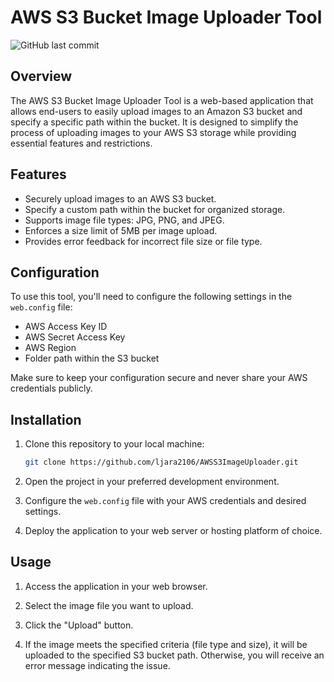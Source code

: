 # AWS S3 Bucket Image Uploader Tool

![GitHub last commit](https://img.shields.io/github/last-commit/ljara2106/AWSS3ImageUploader)

## Overview

The AWS S3 Bucket Image Uploader Tool is a web-based application that allows end-users to easily upload images to an Amazon S3 bucket and specify a specific path within the bucket. It is designed to simplify the process of uploading images to your AWS S3 storage while providing essential features and restrictions.

## Features

- Securely upload images to an AWS S3 bucket.
- Specify a custom path within the bucket for organized storage.
- Supports image file types: JPG, PNG, and JPEG.
- Enforces a size limit of 5MB per image upload.
- Provides error feedback for incorrect file size or file type.

## Configuration

To use this tool, you'll need to configure the following settings in the `web.config` file:

- AWS Access Key ID
- AWS Secret Access Key
- AWS Region
- Folder path within the S3 bucket

Make sure to keep your configuration secure and never share your AWS credentials publicly.

## Installation

1. Clone this repository to your local machine:

   ```bash
   git clone https://github.com/ljara2106/AWSS3ImageUploader.git
   ```

2. Open the project in your preferred development environment.

3. Configure the `web.config` file with your AWS credentials and desired settings.

4. Deploy the application to your web server or hosting platform of choice.

## Usage

1. Access the application in your web browser.

2. Select the image file you want to upload.

3. Click the "Upload" button.

4. If the image meets the specified criteria (file type and size), it will be uploaded to the specified S3 bucket path. Otherwise, you will receive an error message indicating the issue.

